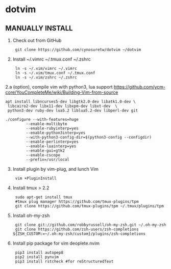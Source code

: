 dotvim
======
MANUALLY INSTALL
----------------

1. Check out from GitHub

        git clone https://github.com/cynosuretw/dotvim ~/dotvim

2. Install ~/.vimrc ~/.tmux.conf ~/.zshrc

        ln -s ~/.vim/vimrc ~/.vimrc 
        ln -s ~/.vim/tmux.conf ~/.tmux.conf
        ln -s ~/.vim/zshrc ~/.zshrc
2.a (option), compile vim with python3, lua support
   https://github.com/ycm-core/YouCompleteMe/wiki/Building-Vim-from-source
   ```
   apt install libncurses5-dev libgtk2.0-dev libatk1.0-dev \
    libcairo2-dev libx11-dev libxpm-dev libxt-dev  \
    python3-dev ruby-dev lua5.2 liblua5.2-dev libperl-dev git

   ./configure --with-features=huge
            --enable-multibyte
            --enable-rubyinterp=yes
            --enable-python3interp=yes
            --with-python3-config-dir=$(python3-config --configdir)
            --enable-perlinterp=yes
            --enable-luainterp=yes
            --enable-gui=gtk2
            --enable-cscope
            --prefix=/usr/local
   ```

3. Install plugin by vim-plug, and lunch Vim

        vim +PluginInstall

4. Install tmux > 2.2

        sudo apt-get install tmux
        #tmux plug manager https://github.com/tmux-plugins/tpm
        git clone https://github.com/tmux-plugins/tpm ~/.tmux/plugins/tpm

5. Install oh-my-zsh

        git clone git://github.com/robbyrussell/oh-my-zsh.git ~/.oh-my-zsh
        git clone https://github.com/zsh-users/zsh-completions ${ZSH_CUSTOM:=~/.oh-my-zsh/custom}/plugins/zsh-completions

6. Install pip package for vim deoplete.nvim

        pip3 install autopep8
        pip2 install pynvim
        pip3 install rstcheck #for reStructuredText
